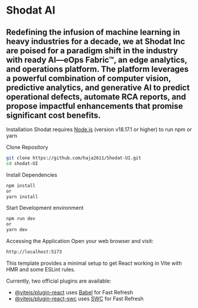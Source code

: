 # Shodat AI
## Redefining the infusion of machine learning in heavy industries for a decade, we at Shodat Inc are poised for a paradigm shift in the industry with ready AI—eOps Fabric™, an edge analytics, and operations platform. The platform leverages a powerful combination of computer vision, predictive analytics, and generative AI to predict operational defects, automate RCA reports, and propose impactful enhancements that promise significant cost benefits.

Installation
Shodat requires [Node.js](https://nodejs.org/) (version v18.17.1 or higher) to run
npm or yarn

Clone Repository

```sh
git clone https://github.com/haja2611/Shodat-UI.git
cd shodat-UI
```

Install Dependencies

```sh
npm install
or
yarn install
```

Start Development environment

```sh
npm run dev
or
yarn dev
```

Accessing the Application
Open your web browser and visit:
```sh
http://localhost:5173
```


This template provides a minimal setup to get React working in Vite with HMR and some ESLint rules.

Currently, two official plugins are available:

- [@vitejs/plugin-react](https://github.com/vitejs/vite-plugin-react/blob/main/packages/plugin-react/README.md) uses [Babel](https://babeljs.io/) for Fast Refresh
- [@vitejs/plugin-react-swc](https://github.com/vitejs/vite-plugin-react-swc) uses [SWC](https://swc.rs/) for Fast Refresh
